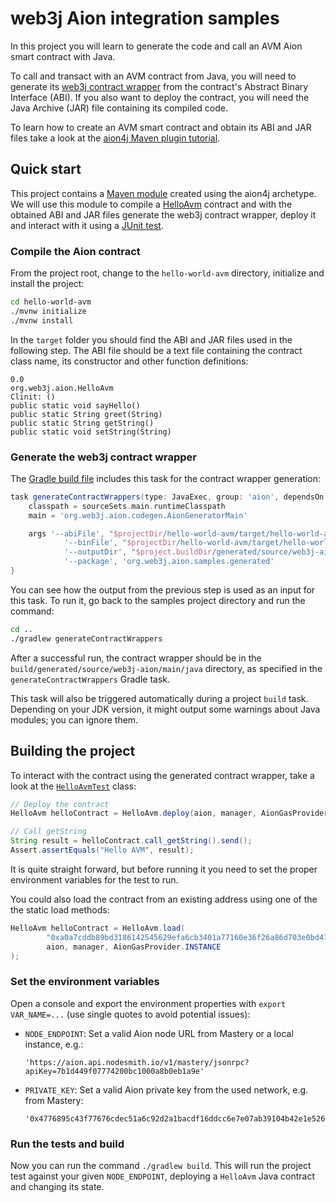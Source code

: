 web3j Aion integration samples
==============================

In this project you will learn to generate the code and call an AVM Aion smart contract with Java.

To call and transact with an AVM contract from Java, you will need to generate its 
[web3j contract wrapper](https://docs.web3j.io/smart_contracts.html#deploying-and-interacting-with-smart-contracts) 
from the contract's Abstract Binary Interface (ABI). If you also want to deploy the contract, you will need the Java 
Archive (JAR) file containing its compiled code.

To learn how to create an AVM smart contract and obtain its ABI and JAR files take a look at the 
[aion4j Maven plugin tutorial](https://docs.aion.network/docs/maven-and-aion4j).

## Quick start

This project contains a [Maven module](hello-world-avm) created using the aion4j archetype.
We will use this module to compile a [HelloAvm](hello-world-avm/src/main/java/org/web3j/aion/HelloAvm.java)
contract and with the obtained ABI and JAR files generate the web3j contract wrapper, deploy it and interact with it 
using a [JUnit test](src/test/java/org/web3j/aion/samples/HelloAvmTest.java).

### Compile the Aion contract

From the project root, change to the `hello-world-avm` directory, initialize and install the project:
```bash
cd hello-world-avm
./mvnw initialize
./mvnw install
```
In the `target` folder you should find the ABI and JAR files used in the following step. 
The ABI file should be a text file containing the contract class name, its constructor and other function definitions:
```
0.0
org.web3j.aion.HelloAvm
Clinit: ()
public static void sayHello()
public static String greet(String)
public static String getString()
public static void setString(String)
```

### Generate the web3j contract wrapper

The [Gradle build file](build.gradle) includes this task for the contract wrapper generation:
```groovy
task generateContractWrappers(type: JavaExec, group: 'aion', dependsOn: 'clean') {
    classpath = sourceSets.main.runtimeClasspath
    main = 'org.web3j.aion.codegen.AionGeneratorMain'

    args '--abiFile', "$projectDir/hello-world-avm/target/hello-world-avm-0.1.0-SNAPSHOT.abi",
            '--binFile', "$projectDir/hello-world-avm/target/hello-world-avm-0.1.0-SNAPSHOT.jar",
            '--outputDir', "$project.buildDir/generated/source/web3j-aion/main/java",
            '--package', 'org.web3j.aion.samples.generated'
}
```
You can see how the output from the previous step is used as an input for this task.
To run it, go back to the samples project directory and run the command:
```bash
cd ..
./gradlew generateContractWrappers
```
After a successful run, the contract wrapper should be in the `build/generated/source/web3j-aion/main/java` directory,
as specified in the `generateContractWrappers` Gradle task.

This task will also be triggered automatically during a project `build` task.
Depending on your JDK version, it might output some warnings about Java modules; you can ignore them.

## Building the project

To interact with the contract using the generated contract wrapper, take a look at the
[`HelloAvmTest`](src/test/java/org/web3j/aion/samples/HelloAvmTest.java) class:
```java
// Deploy the contract 
HelloAvm helloContract = HelloAvm.deploy(aion, manager, AionGasProvider.INSTANCE).send();

// Call getString 
String result = helloContract.call_getString().send();
Assert.assertEquals("Hello AVM", result);
```
It is quite straight forward, but before running it you need to set the proper environment 
variables for the test to run.

You could also load the contract from an existing address using one of the the static load methods:
```java
HelloAvm helloContract = HelloAvm.load(
        "0xa0a7cddb89bd3186142545629efa6cb3401a77160e36f26a86d703e0bd478bc1", 
        aion, manager, AionGasProvider.INSTANCE
);
```

### Set the environment variables

Open a console and export the environment properties with `export VAR_NAME=...` 
(use single quotes to avoid potential issues):

   * `NODE_ENDPOINT`: Set a valid Aion node URL from Mastery or a local instance, e.g.:
     ```
     'https://aion.api.nodesmith.io/v1/mastery/jsonrpc?apiKey=7b1d449f07774200bc1000a8b0eb1a9e'
     ```
   * `PRIVATE_KEY`: Set a valid Aion private key from the used network, e.g. from Mastery: 
     ```
     '0x4776895c43f77676cdec51a6c92d2a1bacdf16ddcc6e7e07ab39104b42e1e52608fe2bf5757b8261d4937f13b5815448f2144f9c1409a3fab4c99ca86fff8a36'
     ```

### Run the tests and build

Now you can run the command `./gradlew build`. This will run the project test against your given `NODE_ENDPOINT`,
deploying a `HelloAvm` Java contract and changing its state. 

